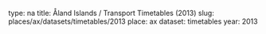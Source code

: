 type: na
title: Åland Islands / Transport Timetables (2013)
slug: places/ax/datasets/timetables/2013
place: ax
dataset: timetables
year: 2013

